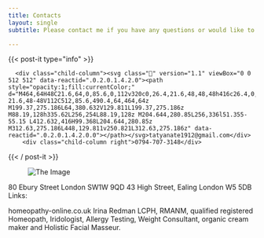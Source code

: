 ```yaml
---
title: Contacts
layout: single
subtitle: Please contact me if you have any questions or would like to book a consultation.

---
```


{{< post-it type="info" >}}
<div class="container-twocol">

      <div class="child-column"><svg class="🎀" version="1.1" viewBox="0 0 512 512" data-reactid=".0.2.0.1.4.2.0"><path style="opacity:1;fill:currentColor;" d="M464,64H48C21.6,64,0,85.6,0,112v320c0,26.4,21.6,48,48,48h416c26.4,0,48-21.6,48-48V112C512,85.6,490.4,64,464,64z  M199.37,275.186L64,380.632V129.811L199.37,275.186z M88.19,128h335.62L256,254L88.19,128z M204.644,280.85L256,336l51.355-55.15 L412.632,416H99.368L204.644,280.85z M312.63,275.186L448,129.811v250.821L312.63,275.186z" data-reactid=".0.2.0.1.4.2.0.0"></path></svg>tatyanate1912@gmail.com</div>
        <div class="child-column right">0794-707-3148</div>

</div>
{{< / post-it >}}







<figure>
  <img src="\img\pages\Screenshot_2020-09-05 80 ebury street near london sw1w 9qd 43 high street ealing london w5 5db.png" alt="The Image">

</figure>



80 Ebury Street
London
SW1W 9QD
43 High Street, Ealing
London
W5 5DB
Links:

homeopathy-online.co.uk Irina Redman LCPH, RMANM, qualified registered Homeopath, Iridologist, Allergy Testing, Weight
Consultant, organic cream maker and Holistic Facial Masseur.
